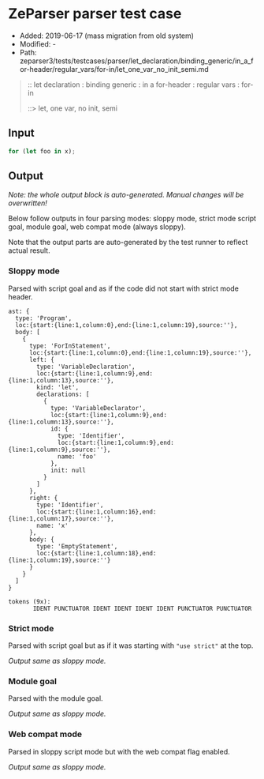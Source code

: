 # ZeParser parser test case

- Added: 2019-06-17 (mass migration from old system)
- Modified: -
- Path: zeparser3/tests/testcases/parser/let_declaration/binding_generic/in_a_for-header/regular_vars/for-in/let_one_var_no_init_semi.md

> :: let declaration : binding generic : in a for-header : regular vars : for-in
>
> ::> let, one var, no init, semi

## Input

`````js
for (let foo in x);
`````

## Output

_Note: the whole output block is auto-generated. Manual changes will be overwritten!_

Below follow outputs in four parsing modes: sloppy mode, strict mode script goal, module goal, web compat mode (always sloppy).

Note that the output parts are auto-generated by the test runner to reflect actual result.

### Sloppy mode

Parsed with script goal and as if the code did not start with strict mode header.

`````
ast: {
  type: 'Program',
  loc:{start:{line:1,column:0},end:{line:1,column:19},source:''},
  body: [
    {
      type: 'ForInStatement',
      loc:{start:{line:1,column:0},end:{line:1,column:19},source:''},
      left: {
        type: 'VariableDeclaration',
        loc:{start:{line:1,column:9},end:{line:1,column:13},source:''},
        kind: 'let',
        declarations: [
          {
            type: 'VariableDeclarator',
            loc:{start:{line:1,column:9},end:{line:1,column:13},source:''},
            id: {
              type: 'Identifier',
              loc:{start:{line:1,column:9},end:{line:1,column:9},source:''},
              name: 'foo'
            },
            init: null
          }
        ]
      },
      right: {
        type: 'Identifier',
        loc:{start:{line:1,column:16},end:{line:1,column:17},source:''},
        name: 'x'
      },
      body: {
        type: 'EmptyStatement',
        loc:{start:{line:1,column:18},end:{line:1,column:19},source:''}
      }
    }
  ]
}

tokens (9x):
       IDENT PUNCTUATOR IDENT IDENT IDENT IDENT PUNCTUATOR PUNCTUATOR
`````

### Strict mode

Parsed with script goal but as if it was starting with `"use strict"` at the top.

_Output same as sloppy mode._

### Module goal

Parsed with the module goal.

_Output same as sloppy mode._

### Web compat mode

Parsed in sloppy script mode but with the web compat flag enabled.

_Output same as sloppy mode._
